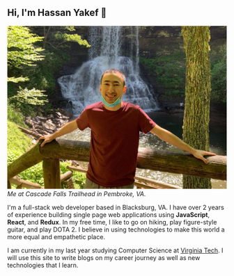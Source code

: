 ## Hi, I'm Hassan Yakef 👋

![./profilePic.jpg](profilePic.jpg)
*Me at Cascade Falls Trailhead in Pembroke, VA.*

I'm a full-stack web developer based in Blacksburg, VA. I have over 2 years of experience building single page web applications using **JavaScript**, **React**, and **Redux**. In my free time, I like to go on hiking, play figure-style guitar, and play DOTA 2. I believe in using technologies to make this world a more equal and empathetic place.  

I am currently in my last year studying Computer Science at <a href="https://vt.edu/" target="_blank">Virginia Tech</a>. I will use this site to write blogs on my career journey as well as new technologies that I learn.

<!--
**hassanyakef/hassanyakef** is a ✨ _special_ ✨ repository because its `README.md` (this file) appears on your GitHub profile.

Here are some ideas to get you started:

- 🔭 I’m currently working on ...
- 🌱 I’m currently learning ...
- 👯 I’m looking to collaborate on ...
- 🤔 I’m looking for help with ...
- 💬 Ask me about ...
- 📫 How to reach me: ...
- 😄 Pronouns: ...
- ⚡ Fun fact: ...
-->

